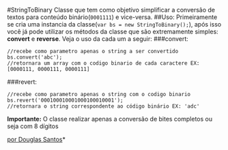 #StringToBinary
Classe que tem como objetivo simplificar a conversão de textos para conteúdo binário(```0001111```) e vice-versa.
##Uso:
Primeiramente se cria uma instancia da classe(```var bs = new StringToBinary();```), após isso você já pode utilizar os métodos da classe que são extremamente simples: **convert** e **reverse**. Veja o uso da cada um a seguir: 
###convert:
```
//recebe como parametro apenas o string a ser convertido
bs.convert('abc');
//retornara um array com o codigo binario de cada caractere EX: [0000111, 0000111, 0000111]
```

###revert:
```
//recebe como parametro apenas o string com o codigo binario
bs.revert('000100010001000100010001');
//retornara o string correspondente ao código binário EX: 'adc'
```

**Importante:**
O classe realizar apenas a conversão de bites completos ou seja com 8 dígitos

[por Douglas Santos](http://douglas.com.br)*

